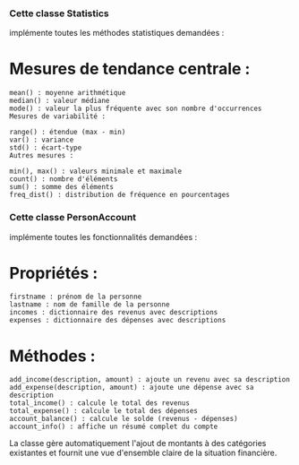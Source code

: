 ### Cette classe Statistics 
implémente toutes les méthodes statistiques demandées :

# Mesures de tendance centrale :
```
mean() : moyenne arithmétique
median() : valeur médiane
mode() : valeur la plus fréquente avec son nombre d'occurrences
Mesures de variabilité :
```
```
range() : étendue (max - min)
var() : variance
std() : écart-type
Autres mesures :
```
```
min(), max() : valeurs minimale et maximale
count() : nombre d'éléments
sum() : somme des éléments
freq_dist() : distribution de fréquence en pourcentages
```

### Cette classe PersonAccount 
implémente toutes les fonctionnalités demandées :

# Propriétés :
```
firstname : prénom de la personne
lastname : nom de famille de la personne
incomes : dictionnaire des revenus avec descriptions
expenses : dictionnaire des dépenses avec descriptions
```
# Méthodes :
```
add_income(description, amount) : ajoute un revenu avec sa description
add_expense(description, amount) : ajoute une dépense avec sa description
total_income() : calcule le total des revenus
total_expense() : calcule le total des dépenses
account_balance() : calcule le solde (revenus - dépenses)
account_info() : affiche un résumé complet du compte
```
La classe gère automatiquement l'ajout de montants à des catégories existantes et fournit une vue d'ensemble claire de la situation financière.